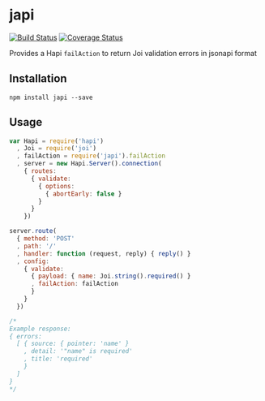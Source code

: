 # japi

[![Build Status](https://travis-ci.org/confuser/japi.png?branch=master)](https://travis-ci.org/confuser/japi)
[![Coverage Status](https://coveralls.io/repos/confuser/japi/badge.png?branch=master)](https://coveralls.io/r/confuser/japi?branch=master)

Provides a Hapi `failAction` to return Joi validation errors in jsonapi format

## Installation
```
npm install japi --save
```

## Usage
```js
var Hapi = require('hapi')
  , Joi = require('joi')
  , failAction = require('japi').failAction
  , server = new Hapi.Server().connection(
    { routes:
      { validate:
        { options:
          { abortEarly: false }
        }
      }
    })

server.route(
  { method: 'POST'
  , path: '/'
  , handler: function (request, reply) { reply() }
  , config:
    { validate:
      { payload: { name: Joi.string().required() }
      , failAction: failAction
      }
    }
  })

/*
Example response:
{ errors:
  [ { source: { pointer: 'name' }
    , detail: '"name" is required'
    , title: 'required'
    }
  ]
}
*/
```
